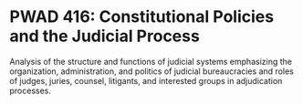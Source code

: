 # PWAD 416: Constitutional Policies and the Judicial Process

Analysis of the structure and functions of judicial systems emphasizing the organization, administration, and politics of judicial bureaucracies and roles of judges, juries, counsel, litigants, and interested groups in adjudication processes.